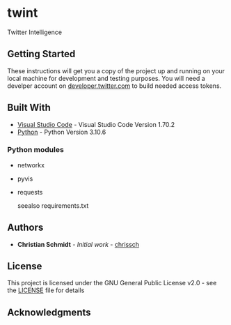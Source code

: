 # twint

Twitter Intelligence

## Getting Started

These instructions will get you a copy of the project up and running on your local machine for development and testing purposes. You will need a develper account on [developer.twitter.com](https://developer.twitter.com/) to build needed access tokens.

## Built With

* [Visual Studio Code](https://code.visualstudio.com/?wt.mc_id=vscom_downloads) - Visual Studio Code Version 1.70.2
* [Python](https://www.python.org/downloads/) - Python Version 3.10.6

### Python modules

- networkx
- pyvis
- requests
  
  seealso requirements.txt

## Authors

* **Christian Schmidt** - *Initial work* - [chrissch](https://github.com/chrisschm)

## License

This project is licensed under the GNU General Public License v2.0 - see the [LICENSE](https://github.com/chrisschm/twint/blob/master/LICENSE) file for details

## Acknowledgments
